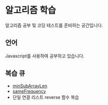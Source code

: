 # 알고리즘 학습
알고리즘 공부 및 코딩 테스트를 준비하는 공간입니다.

## 언어 
Javascript를 사용하여 공부하고 있습니다.

## 복습 큐 

- [minSubArrayLen](challenge/problem-solving-pattern/minSubArrayLen/minSubArrayLen.js)
- [sameFrequency](challenge/problem-solving-pattern/findLongestSubstring/findLongestSubstring.js)
- 단일 연결 리스트 reverse 함수 복습